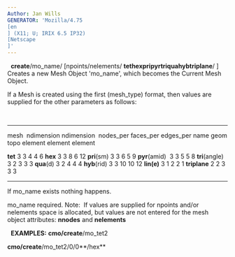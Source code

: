 ```yaml
---
Author: Jan Wills
GENERATOR: 'Mozilla/4.75 
[en
] (X11; U; IRIX 6.5 IP32) 
[Netscape
]'
---
```


 
**create**/mo\_name/
[npoints/nelements/
**tethexpripyrtriquahybtriplane**/
]
Creates a new Mesh Object 'mo\_name', which becomes the Current Mesh
Object.

If a Mesh is created using the first (mesh\_type) format, then values
are supplied for the other parameters as follows:

 
  ---------------- ------------ ------------- ------------ ------------ ------------
  mesh             ndimension   ndimension    nodes\_per   faces\_per   edges\_per
  name             geom         topo          element      element      element

  **tet**          3            3             4            4            6
  **hex**          3            3             8            6            12
  **pri**(sm)      3            3             6            5            9
  **pyr**(amid)    3            3             5            5            8
  **tri**(angle)   3            2             3            3            3
  **qua**(d)       3            2             4            4            4
  **hyb**(rid)     3            3             10           10           12
  **lin(e)**       3            1             2            2            1
  **triplane**     2            2             3            3            3
  ---------------- ------------ ------------- ------------ ------------ ------------

If mo\_name exists nothing happens.

mo\_name required.
Note:  If values are supplied for npoints and/or nelements space is
allocated, but values are not entered for the mesh object attributes:
**nnodes** and **nelements**

 
**EXAMPLES:**
**cmo/create**/mo\_tet2

**cmo/create**/mo\_tet2/0/0**/hex**
